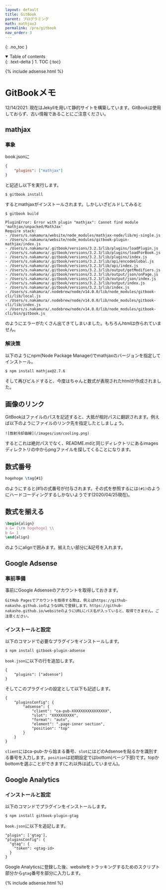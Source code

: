 ```yaml
---
layout: default
title: GitBook
parent: プログラミング
math: mathjax3
permalink: /pro/gitbook
nav_order: 3
---
```


{: .no_toc }

<details open markdown="block">
  <summary>
    Table of contents
  </summary>
  {: .text-delta }
1. TOC
{:toc}
</details>

{% include adsense.html %}

# GitBookメモ

12/14/2021: 現在はJekyllを用いて静的サイトを構築しています。GitBookは使用しておらず、古い情報であることにご注意ください。

## mathjax

### 事象

book.jsonに

```json
{
    "plugins": ["mathjax"]
}
```

と記述し以下を実行します。

```
$ gitbook install
```

するとmathjaxがインストールされます。しかしいざビルドしてみると

```
$ gitbook build

PluginError: Error with plugin "mathjax": Cannot find module 'mathjax/unpacked/MathJax'
Require stack:
- /Users/s.nakamura/website/node_modules/mathjax-node/lib/mj-single.js
- /Users/s.nakamura/website/node_modules/gitbook-plugin-mathjax/index.js
- /Users/s.nakamura/.gitbook/versions/3.2.3/lib/plugins/loadPlugin.js
- /Users/s.nakamura/.gitbook/versions/3.2.3/lib/plugins/loadForBook.js
- /Users/s.nakamura/.gitbook/versions/3.2.3/lib/plugins/index.js
- /Users/s.nakamura/.gitbook/versions/3.2.3/lib/api/encodeGlobal.js
- /Users/s.nakamura/.gitbook/versions/3.2.3/lib/api/index.js
- /Users/s.nakamura/.gitbook/versions/3.2.3/lib/output/getModifiers.js
- /Users/s.nakamura/.gitbook/versions/3.2.3/lib/output/json/onPage.js
- /Users/s.nakamura/.gitbook/versions/3.2.3/lib/output/json/index.js
- /Users/s.nakamura/.gitbook/versions/3.2.3/lib/output/index.js
- /Users/s.nakamura/.gitbook/versions/3.2.3/lib/index.js
- /Users/s.nakamura/.nodebrew/node/v14.0.0/lib/node_modules/gitbook-cli/lib/local.js
- /Users/s.nakamura/.nodebrew/node/v14.0.0/lib/node_modules/gitbook-cli/lib/index.js
- /Users/s.nakamura/.nodebrew/node/v14.0.0/lib/node_modules/gitbook-cli/bin/gitbook.js
```

のようにエラーがたくさん出てきてしまいました。もちろんhtmlは作られていません。

### 解決策

以下のようにnpm(Node Package Manager)でmathjaxのバージョンを指定してインストール。

```
$ npm install mathjax@2.7.6
```

そして再びビルドすると、今度はちゃんと数式が表現されたhtmlが作成されました。

## 画像のリンク

GitBookはファイルのパスを記述すると、大抵が相対パスに翻訳されます。例えば以下のようにファイルのリンク先を指定したとしましょう。

```
![放射冷却曲線](/images/ism/cooling.png)
```

するとこれは絶対パスでなく、README.mdと同じディレクトリにあるimagesディレクトリの中からpngファイルを探してくることになります。

## 数式番号

```latex
hogehoge \tag{#1}
```

のようにすると(#1)の式番号が付与されます。その式を参照するには`(#1)`のようにハードコーディングするしかないようです(2020/04/25現在)。

## 数式を揃える

```latex
\begin{align}
a &= {\rm hogehoge} \\
b &= 1
\end{align}
```

のようにalignで囲みます。揃えたい部分に&記号を入れます。

## Google Adsense

### 事前準備

事前にGoogle Adsenseのアカウントを取得しておきます。

```
GitHub Pagesでアカウントを取得する際は、例えばhttps://github-nakasho.github.ioのようなURLで登録します。https://github-nakasho.github.io/websiteのようにURLにパス名が入っていると、取得できません。ご注意ください。
```

### インストールと設定

以下のコマンドで必要なプラグインをインストールします。

```bash
$ npm install gitbook-plugin-adsense
```

`book.json`に以下の行を追加します。

```
{
    "plugins": ["adsense"]
}
```

そしてこのプラグインの設定として以下も記述します。

```
{
    "pluginsConfig": {
        "adsense": {
            "client": "ca-pub-XXXXXXXXXXXXXXXX",
            "slot": "XXXXXXXXXX",
            "format": "auto",
            "element": ".page-inner section",
            "position": "top"
        }
    }
}
```

`client`にはca-pub-から始まる番号、`slot`にはどのAdsenseを貼るかを識別する番号を入力します。`position`は初期設定ではbottom(ページ下部)です。topかbottomを選ぶことができます(これ以外は試していません)。

## Google Analytics 

### インストールと設定

以下のコマンドでプラグインをインストールします。

```bash
$ npm install gitbook-plugin-gtag 
```

`book.json`に以下を追記します。

```
"plugin": ['gtag'],
"pluginsConfig": {
  "gtag": {
    "token": <gtag-id>
  }
}
```

Google Analyticsに登録した後、websiteをトラッキングするためのスクリプト部分から`gtag`番号を<gtag-id>部分に入力します。

{% include adsense.html %}